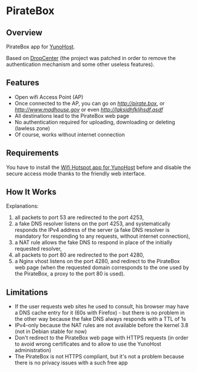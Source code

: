 # PirateBox
## Overview

PirateBox app for [YunoHost](http://yunohost.org/).

Based on [DropCenter](http://projet.idleman.fr/dropcenter/) (the project was patched in order to remove the authentication mechanism and some other useless features).

## Features

* Open wifi Access Point (AP)
* Once connected to the AP, you can go on *http://pirate.box*, or *http://www.madhouse.gov* or even *http://lqksjdhfkljhsdf.qsdf*
* All destinations lead to the PirateBox web page
* No authentication required for uploading, downloading or deleting (lawless zone)
* Of course, works without internet connection

## Requirements

You have to install the [Wifi Hotspot app for YunoHost](https://github.com/jvaubourg/hotspot_ynh) before and disable the secure access mode thanks to the friendly web interface.

## How It Works ##

Explanations:

1. all packets to port 53 are redirected to the port 4253,
2. a fake DNS resolver listens on the port 4253, and systematically responds the IPv4 address of the server (a fake DNS resolver is mandatory for responding to any requests, without internet connection),
3. a NAT rule allows the fake DNS to respond in place of the initially requested resolver,
4. all packets to port 80 are redirected to the port 4280,
5. a Nginx vhost listens on the port 4280, and redirect to the PirateBox web page (when the requested domain corresponds to the one used by the PirateBox, a proxy to the port 80 is used).

## Limitations ##

* If the user requests web sites he used to consult, his browser may have a DNS cache entry for it (60s with Firefox) - but there is no problem in the other way because the fake DNS always responds with a TTL of 1s
* IPv4-only because the NAT rules are not available before the kernel 3.8 (not in Debian stable for now)
* Don't redirect to the PirateBox web page with HTTPS requests (in order to avoid wrong certificates and to allow to use the YunoHost administration)
* The PirateBox is not HTTPS compliant, but it's not a problem because there is no privacy issues with a such free app
